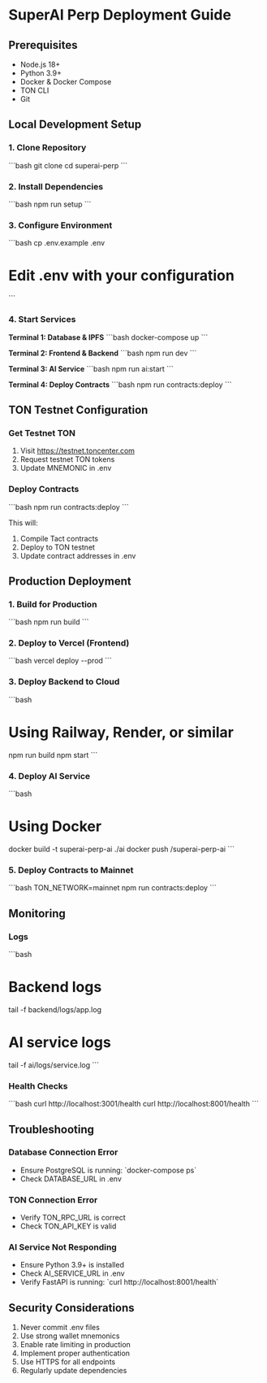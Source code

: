 # SuperAI Perp Deployment Guide

## Prerequisites

- Node.js 18+
- Python 3.9+
- Docker & Docker Compose
- TON CLI
- Git

## Local Development Setup

### 1. Clone Repository
\`\`\`bash
git clone <repository-url>
cd superai-perp
\`\`\`

### 2. Install Dependencies
\`\`\`bash
npm run setup
\`\`\`

### 3. Configure Environment
\`\`\`bash
cp .env.example .env
# Edit .env with your configuration
\`\`\`

### 4. Start Services

**Terminal 1: Database & IPFS**
\`\`\`bash
docker-compose up
\`\`\`

**Terminal 2: Frontend & Backend**
\`\`\`bash
npm run dev
\`\`\`

**Terminal 3: AI Service**
\`\`\`bash
npm run ai:start
\`\`\`

**Terminal 4: Deploy Contracts**
\`\`\`bash
npm run contracts:deploy
\`\`\`

## TON Testnet Configuration

### Get Testnet TON

1. Visit https://testnet.toncenter.com
2. Request testnet TON tokens
3. Update MNEMONIC in .env

### Deploy Contracts

\`\`\`bash
npm run contracts:deploy
\`\`\`

This will:
1. Compile Tact contracts
2. Deploy to TON testnet
3. Update contract addresses in .env

## Production Deployment

### 1. Build for Production
\`\`\`bash
npm run build
\`\`\`

### 2. Deploy to Vercel (Frontend)
\`\`\`bash
vercel deploy --prod
\`\`\`

### 3. Deploy Backend to Cloud
\`\`\`bash
# Using Railway, Render, or similar
npm run build
npm start
\`\`\`

### 4. Deploy AI Service
\`\`\`bash
# Using Docker
docker build -t superai-perp-ai ./ai
docker push <registry>/superai-perp-ai
\`\`\`

### 5. Deploy Contracts to Mainnet
\`\`\`bash
TON_NETWORK=mainnet npm run contracts:deploy
\`\`\`

## Monitoring

### Logs
\`\`\`bash
# Backend logs
tail -f backend/logs/app.log

# AI service logs
tail -f ai/logs/service.log
\`\`\`

### Health Checks
\`\`\`bash
curl http://localhost:3001/health
curl http://localhost:8001/health
\`\`\`

## Troubleshooting

### Database Connection Error
- Ensure PostgreSQL is running: \`docker-compose ps\`
- Check DATABASE_URL in .env

### TON Connection Error
- Verify TON_RPC_URL is correct
- Check TON_API_KEY is valid

### AI Service Not Responding
- Ensure Python 3.9+ is installed
- Check AI_SERVICE_URL in .env
- Verify FastAPI is running: \`curl http://localhost:8001/health\`

## Security Considerations

1. Never commit .env files
2. Use strong wallet mnemonics
3. Enable rate limiting in production
4. Implement proper authentication
5. Use HTTPS for all endpoints
6. Regularly update dependencies
